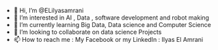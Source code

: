 - 👋 Hi, I’m @ELilyasamrani
- 👀 I’m interested in AI , Data , software development and robot making 
- 🌱 I’m currently learning Big Data, Data science and Computer Science
- 💞️ I’m looking to collaborate on data science Projects
- 📫 How to reach me : My Facebook or my LinkedIn : Ilyas El Amrani 

<!---
ELilyasamrani/ELilyasamrani is a ✨ special ✨ repository because its `README.md` (this file) appears on your GitHub profile.
You can click the Preview link to take a look at your changes.
--->
